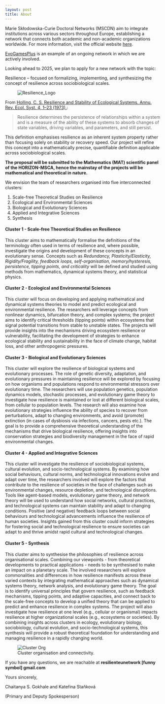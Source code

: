 ```yaml
---
layout: post
title: About
---
```


Marie Skłodowska-Curie Doctoral Networks (MSCDN) aim to integrate institutions across various sectors throughout Europe, establishing a network that connects both academic and non-academic organizations worldwide. For more information, visit the official website [here](https://marie-sklodowska-curie-actions.ec.europa.eu/actions/doctoral-networks).

[EvoGamesPlus](https://evogamesplus.eu/) is an example of an ongoing network in which we are actively involved.

Looking ahead to 2025, we plan to apply for a new network with the topic:

Resilience – focused on formalizing, implementing, and synthesizing the concept of resilience across sociobiological scales.


<figure>
  <img alt="Resilience_Logo" src="{{ '/assets/images/resilience.png' | relative_url }}" />
  <figcaption>
    <!--Resilience Logo of our network.-->
  </figcaption>
</figure>

From [Holling, C. S. Resilience and Stability of Ecological Systems. Annu. Rev. Ecol. Syst. 4, 1–23 (1973).](https://www.annualreviews.org/docserver/fulltext/ecolsys/4/1/annurev.es.04.110173.000245.pdf?expires=1723061613&id=id&accname=ar-271826&checksum=44C08A36BDB1AB1AF38727827D2ADE11):

>Resilience determines the persistence of relationships within a system and is a measure of the ability of these systems to absorb changes of state variables, driving variables, and parameters, and still persist.

This definition emphasises resilience as an inherent system property rather than focusing solely on stability or recovery speed. 
Our project will refine this concept into a mathematically precise, quantifiable definition applicable across sociobiological scales.

**The proposal will be submitted to the Mathematics (MAT) scientific panel of the HORIZON-MSCA, hence the mainstay of the projects will be mathematical and theoretical in nature.**

We envision the team of researchers organised into five interconnected clusters:

1.	Scale-free Theoretical Studies on Resilience
2.	Ecological and Environmental Sciences
3.	Biological and Evolutionary Sciences
4.	Applied and Integrative Sciences
5.	Synthesis



#### Cluster 1 - Scale-free Theoretical Studies on Resilience

This cluster aims to mathematically formalise the definitions of the terminology often used in terms of resilience and, where possible, investigate the origins and development of these concepts in an evolutionary sense.
Concepts such as *Redundancy, Plasticity/Elasticity, Rigidity/Fragility, feedback loops, self-organisation, memory/hysteresis, persistence, tipping points, and criticality* will be defined and studied using methods from mathematics, dynamical systems theory, and statistical physics.


#### Cluster 2 -  Ecological and Environmental Sciences

This cluster will focus on developing and applying mathematical and dynamical systems theories to model and predict ecological and environmental resilience. 
The researchers will leverage concepts from nonlinear dynamics, bifurcation theory, and complex systems; the project aims to identify critical thresholds (tipping points) within ecosystems that signal potential transitions from stable to unstable states. The projects will provide insights into the mechanisms driving ecosystem resilience or vulnerability, facilitating the development of strategies to enhance ecological stability and sustainability in the face of climate change, habitat loss, and other anthropogenic pressures.


#### Cluster 3 -  Biological and Evolutionary Sciences

This cluster will explore the resilience of biological systems and evolutionary processes. 
The role of genetic diversity, adaptation, and evolutionary pressures in maintaining resilience will be explored by focusing on how organisms and populations respond to environmental stressors over evolutionary time. 
The researchers will use population genetics, population dynamics models, stochastic processes, and evolutionary game theory to investigate how resilience is maintained or lost at different biological scales, from cellular to population levels. The research will also examine how evolutionary strategies influence the ability of species to recover from perturbations, adapt to changing environments, and avoid (promote) extinction (in cases of dysbiosis via infections, cancers, pests etc.). 
The goal is to provide a comprehensive theoretical understanding of the mechanisms that drive biological resilience, offering insights into conservation strategies and biodiversity management in the face of rapid environmental changes.


#### Cluster 4 - Applied and Integrative Sciences

This cluster will investigate the resilience of sociobiological systems, cultural evolution, and socio-technological systems. 
By examining how social behaviours, cultural norms, and technological innovations evolve and adapt over time, the researchers involved will explore the factors that contribute to the resilience of societies in the face of challenges such as environmental changes, resource depletion, and technological disruptions. 
Tools like agent-based models, evolutionary game theory, and network theory will be used to understand how social networks, cultural practices, and technological systems can maintain stability and adapt to changing conditions. Positive (and negative) feedback loops between social behaviours and technological advancements influence the resilience of human societies. Insights gained from this cluster could inform strategies for fostering social and technological resilience to ensure societies can adapt to and thrive amidst rapid cultural and technological changes.


#### Cluster 5 -  Synthesis

This cluster aims to synthesise the philosophies of resilience across organisational scales. 
Combining our viewpoints - from theoretical developments to practical applications - needs to be synthesised to make an impact on a planetary scale.
The involved researchers will explore commonalities and differences in how resilience manifests across these varied contexts by integrating mathematical approaches such as dynamical systems theory, network analysis, and evolutionary game theory. 
The goal is to identify universal principles that govern resilience, such as feedback mechanisms, tipping points, and adaptive capacities, and connect back to the scale-free concepts to develop a unified theory that can be applied to predict and enhance resilience in complex systems. 
The project will also investigate how resilience at one level (e.g., cellular or organismal) impacts resilience at higher organizational scales (e.g., ecosystems or societies). 
By combining insights across clusters in ecology, evolutionary biology, sociobiology, cultural evolution, and socio-technological systems, this synthesis will provide a robust theoretical foundation for understanding and managing resilience in a rapidly changing world.

<figure>
  <img alt="Cluster Org" src="{{ '/assets/images/IMG_0073.jpeg' | relative_url }}" />
  <figcaption>
    Cluster organisation and connectivity.
  </figcaption>
</figure>

If you have any questions, we are reachable at **resilienteunetwork [funny symbol] gmail.com**

Yours sincerely,

Chaitanya S. Gokhale
and Kateřina Staňková

(Primary and Deputy Spokesperson)